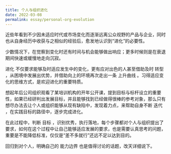 ```yaml
---
title: 个人与组织进化
date: 2022-03-08
permalink: essay/personal-org-evolution
---
```

近些年看到不少因未适应时代或市场变化而逐渐远离公众视野的产品与企业，同时也从自身经历中收获与之相似的经验后，愈发地认识到“进化”的必要性。

少数情况下，在觉察到变化时还有时间与机会能够做出响应；更多时候则是在衰退期间快速或缓慢地走向沉寂。

进化 不仅要求能够及时适应发生中的变化，更有应对出色的人甚至借助及时 转型 ，从困境中发展出优势，并借助向上的环境再次走出一条 上升曲线 。习得适应变化的思维方式，是欢迎进化的重要特质。

想起年后公司组织观看了某培训机构的开年公开课，提到目标与标杆设立的重要性，如果已经研判出发展目标，并且能够找到已经做得很棒的参考对象，那么只有想尽办法去让个人或组织能够从现有缺陷中，发现着力点，来帮助自身不断 迭代 ，在实践目标的路径中，逐步完成进化。

在此过程中，判断 目标 ，识别优秀，执行落地，每个步骤都对个人与组织提出了要求，如何在这个过程中让自己能够适应发展的要求，也是需要认真思考的问题，重要是不能降低标准，仅仅是“差不多就行”还远不足以达到目的。

回归到对个人，明确自己的 能力边界 也是值得讨论的话题，改天详细说下。